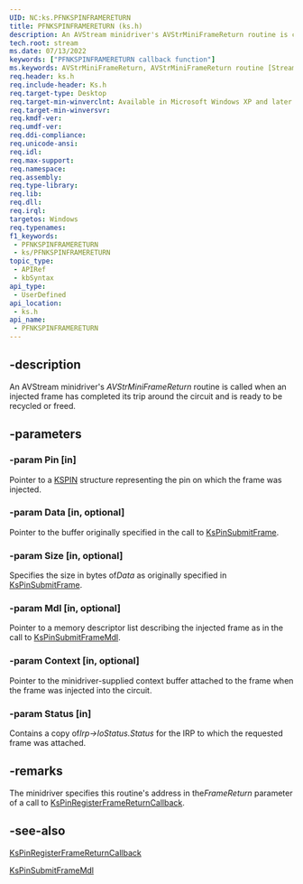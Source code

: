 ```yaml
---
UID: NC:ks.PFNKSPINFRAMERETURN
title: PFNKSPINFRAMERETURN (ks.h)
description: An AVStream minidriver's AVStrMiniFrameReturn routine is called when an injected frame has completed its trip around the circuit and is ready to be recycled or freed.
tech.root: stream
ms.date: 07/13/2022
keywords: ["PFNKSPINFRAMERETURN callback function"]
ms.keywords: AVStrMiniFrameReturn, AVStrMiniFrameReturn routine [Streaming Media Devices], PFNKSPINFRAMERETURN, avstclbk_e7edb74a-8c38-4e7d-9978-849e5d88c153.xml, ks/AVStrMiniFrameReturn, stream.avstrminiframereturn
req.header: ks.h
req.include-header: Ks.h
req.target-type: Desktop
req.target-min-winverclnt: Available in Microsoft Windows XP and later operating systems and DirectX 8.0 and later DirectX versions.
req.target-min-winversvr: 
req.kmdf-ver: 
req.umdf-ver: 
req.ddi-compliance: 
req.unicode-ansi: 
req.idl: 
req.max-support: 
req.namespace: 
req.assembly: 
req.type-library: 
req.lib: 
req.dll: 
req.irql: 
targetos: Windows
req.typenames: 
f1_keywords:
 - PFNKSPINFRAMERETURN
 - ks/PFNKSPINFRAMERETURN
topic_type:
 - APIRef
 - kbSyntax
api_type:
 - UserDefined
api_location:
 - ks.h
api_name:
 - PFNKSPINFRAMERETURN
---
```


## -description

An AVStream minidriver's *AVStrMiniFrameReturn* routine is called when an injected frame has completed its trip around the circuit and is ready to be recycled or freed.

## -parameters

### -param Pin [in]

Pointer to a [KSPIN](/windows-hardware/drivers/ddi/ks/ns-ks-_kspin) structure representing the pin on which the frame was injected.

### -param Data [in, optional]

Pointer to the buffer originally specified in the call to [KsPinSubmitFrame](/windows-hardware/drivers/ddi/ks/nf-ks-kspinsubmitframe).

### -param Size [in, optional]

Specifies the size in bytes of*Data* as originally specified in [KsPinSubmitFrame](/windows-hardware/drivers/ddi/ks/nf-ks-kspinsubmitframe).

### -param Mdl [in, optional]

Pointer to a memory descriptor list describing the injected frame as in the call to [KsPinSubmitFrameMdl](/windows-hardware/drivers/ddi/ks/nf-ks-kspinsubmitframemdl).

### -param Context [in, optional]

Pointer to the minidriver-supplied context buffer attached to the frame when the frame was injected into the circuit.

### -param Status [in]

Contains a copy of*Irp->IoStatus.Status* for the IRP to which the requested frame was attached.

## -remarks

The minidriver specifies this routine's address in the*FrameReturn* parameter of a call to [KsPinRegisterFrameReturnCallback](/windows-hardware/drivers/ddi/ks/nf-ks-kspinregisterframereturncallback).

## -see-also

[KsPinRegisterFrameReturnCallback](/windows-hardware/drivers/ddi/ks/nf-ks-kspinregisterframereturncallback)

[KsPinSubmitFrameMdl](/windows-hardware/drivers/ddi/ks/nf-ks-kspinsubmitframemdl)
